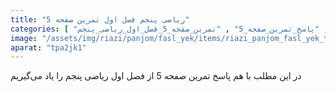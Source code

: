 ```yaml
---
title: "ریاضی پنجم فصل اول تمرین صفحه 5"
categories: [ "فصل_اول_ریاضی_پنجم" , "ریاضی_پنجم" , "آموزش_ابتدایی" , "پاسخ_تمرین_صفحه_5" , "تمرین_صفحه_5_فصل_اول_ریاضی_پنجم" ]
image: "/assets/img/riazi/panjom/fasl_yek/items/riazi_panjom_fasl_yek_tamrin_safe5.jpg"
aparat: "tpa2jk1"
---
```


در این مطلب با هم پاسخ تمرین صفحه 5 از فصل اول ریاضی پنجم را یاد می‌گیریم
